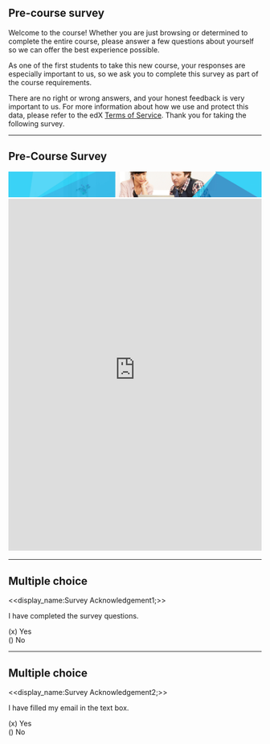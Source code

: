## Pre-course survey    

Welcome to the course! Whether you are just browsing or determined to complete the entire course, please answer a few questions about yourself so we can offer the best experience possible.

As one of the first students to take this new course, your responses are especially important to us, so we ask you to complete this survey as part of the course requirements.

There are no right or wrong answers, and your honest feedback is very important to us. For more information about how we use and protect this data, please refer to the edX [Terms of Service](https://www.edx.org/edx-terms-service). Thank you for taking the following survey.

---

## Pre-Course Survey

![](/Modules/Linked_Image_Files/0.1.8.png)<iframe width="100%" height="700" title="Pre-course survey" src="https://mslexsurveys.azurewebsites.net/survey/438293/%%USER_ID%% " frameborder="0" marginwidth="0" marginheight="0" scrolling="yes"> </iframe>

---

## Multiple choice

<<display_name:Survey Acknowledgement1;>>

I have completed the survey questions.  

(x) Yes  
() No   

---

## Multiple choice

<<display_name:Survey Acknowledgement2;>>

I have filled my email in the text box.  

(x) Yes  
() No   